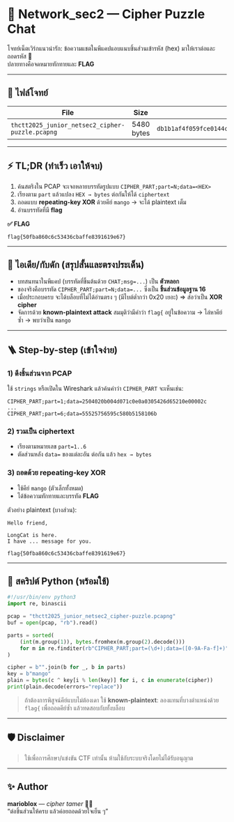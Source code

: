 # 🔐 Network_sec2 — Cipher Puzzle Chat

โจทย์เน็ตเวิร์กแนวน่ารัก: ข้อความแชตในพีแคปแอบแนบชิ้นส่วนเข้ารหัส (hex) มาให้เราต่อและถอดรหัส 🎯  
ปลายทางคือจดหมายทักทายและ **FLAG**

---

## 📁 ไฟล์โจทย์

| File | Size | SHA-256 |
|------|------|---------|
| `thctt2025_junior_netsec2_cipher-puzzle.pcapng` | 5480 bytes | `db1b1af4f059fce0144c114190ddacafa195fe976d12373a54c132759eb9085a` |

---

## ⚡ TL;DR (ทำเร็ว เอาให้จบ)

1) ค้นสตริงใน PCAP จะเจอหลายบรรทัดรูปแบบ `CIPHER_PART;part=N;data=<HEX>`  
2) เรียงตาม `part` แล้วแปลง `HEX → bytes` ต่อกันให้ได้ `ciphertext`  
3) ถอดแบบ **repeating‑key XOR** ด้วยคีย์ `mango` → จะได้ plaintext เต็ม  
4) อ่านบรรทัดที่มี **flag**

**✅ FLAG**
```
flag{50fba860c6c53436cbaffe8391619e67}
```

---

## 🧠 ไอเดีย/กับดัก (สรุปสั้นและตรงประเด็น)

- บทสนทนาในพีแคป (บรรทัดที่ขึ้นต้นด้วย `CHAT;msg=...`) เป็น **ตัวหลอก**  
- ของจริงคือบรรทัด `CIPHER_PART;part=N;data=...` ซึ่งเป็น **ชิ้นส่วนข้อมูลฐาน 16**  
- เมื่อประกอบครบ จะได้บล็อบที่ไม่ได้อ่านตรง ๆ (มีไบต์ต่ำกว่า 0x20 เยอะ) ⇒ ส่อว่าเป็น **XOR cipher**  
- จัดการด้วย **known‑plaintext attack** สมมุติว่ามีคำว่า `flag{` อยู่ในข้อความ → ไล่หาคีย์ซ้ำ → พบว่าเป็น `mango`

---

## 🪜 Step-by-step (เข้าใจง่าย)

### 1) ดึงชิ้นส่วนจาก PCAP
ใช้ `strings` หรือเปิดใน Wireshark แล้วค้นคำว่า `CIPHER_PART` จะเห็นเช่น:
```
CIPHER_PART;part=1;data=2504020b004d071c0e0a0305426d65210e00002c
...
CIPHER_PART;part=6;data=55525756595c580b5158106b
```

### 2) รวมเป็น ciphertext
- เรียงตามหมายเลข `part=1..6`
- ตัดส่วนหลัง `data=` ของแต่ละอัน ต่อกัน แล้ว `hex → bytes`

### 3) ถอดด้วย repeating‑key XOR
- ใช้คีย์ `mango` (ตัวเล็กทั้งหมด)
- ได้ข้อความทักทายและบรรทัด **FLAG**

ตัวอย่าง plaintext (บางส่วน):
```
Hello friend,

LongCat is here.
I have ... message for you. 

flag{50fba860c6c53436cbaffe8391619e67}
```

---

## 🐍 สคริปต์ Python (พร้อมใช้)

```python
#!/usr/bin/env python3
import re, binascii

pcap = "thctt2025_junior_netsec2_cipher-puzzle.pcapng"
buf = open(pcap, "rb").read()

parts = sorted(
    (int(m.group(1)), bytes.fromhex(m.group(2).decode()))
    for m in re.finditer(rb"CIPHER_PART;part=(\d+);data=([0-9A-Fa-f]+)", buf)
)

cipher = b"".join(b for _, b in parts)
key = b"mango"
plain = bytes(c ^ key[i % len(key)] for i, c in enumerate(cipher))
print(plain.decode(errors="replace"))
```

> ถ้าต้องการพิสูจน์คีย์แบบไม่ต้องเดา ใช้ **known‑plaintext**: ลองแทนที่บางตำแหน่งด้วย `flag{` เพื่อถอดคีย์ซ้ำ แล้วทดสอบกับทั้งบล็อบ

---

## 🛡️ Disclaimer

> ใช้เพื่อการศึกษา/แข่งขัน CTF เท่านั้น ห้ามใช้กับระบบจริงโดยไม่ได้รับอนุญาต

---

## ✨ Author

**marioblox** — *cipher tamer* 🐱‍👤  
“ต่อชิ้นส่วนให้ครบ แล้วค่อยถอดด้วยใจเย็น ๆ”
